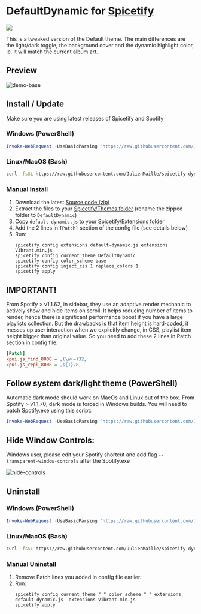 # DefaultDynamic for [Spicetify](https://github.com/khanhas/spicetify-cli)

<a href="https://github.com/JulienMaille/spicetify-dynamic-theme/releases/latest"><img src="https://img.shields.io/github/release/JulienMaille/spicetify-dynamic-theme/all.svg"></a>

This is a tweaked version of the Default theme.
The main differences are the light/dark toggle, the background cover and the dynamic highlight color, ie. it will match the current album art.

## Preview

![demo-base](./Dark.gif)

## Install / Update

Make sure you are using latest releases of Spicetify and Spotify

### Windows (PowerShell)

```powershell
Invoke-WebRequest -UseBasicParsing "https://raw.githubusercontent.com/JulienMaille/spicetify-dynamic-theme/master/install.ps1" | Invoke-Expression
```

### Linux/MacOS (Bash)

```bash
curl -fsSL https://raw.githubusercontent.com/JulienMaille/spicetify-dynamic-theme/master/install.sh | sh
```

### Manual Install

1. Download the latest [Source code (zip)](https://github.com/JulienMaille/spicetify-dynamic-theme/releases/latest)
2. Extract the files to your [Spicetify/Themes folder](https://spicetify.app/docs/development/customization#themes) (rename the zipped folder to `DefaultDynamic`)
3. Copy `default-dynamic.js` to your [Spicetify/Extensions folder](https://spicetify.app/docs/advanced-usage/extensions#installing)
4. Add the 2 lines in `[Patch]` section of the config file (see details below)
5. Run:
    ```
    spicetify config extensions default-dynamic.js extensions Vibrant.min.js
    spicetify config current_theme DefaultDynamic
    spicetify config color_scheme base
    spicetify config inject_css 1 replace_colors 1
    spicetify apply
    ```

## IMPORTANT!

From Spotify > v1.1.62, in sidebar, they use an adaptive render mechanic to actively show and hide items on scroll. It helps reducing number of items to render, hence there is significant performance boost if you have a large playlists collection. But the drawbacks is that item height is hard-coded, it messes up user interaction when we explicitly change, in CSS, playlist item height bigger than original value. So you need to add these 2 lines in Patch section in config file:

```ini
[Patch]
xpui.js_find_8008 = ,(\w+=)32,
xpui.js_repl_8008 = ,${1}28,
```

## Follow system dark/light theme (PowerShell)

Automatic dark mode should work on MacOs and Linux out of the box.
From Spotify > v1.1.70, dark mode is forced in Windows builds. You will need to patch Spotify.exe using this script:

```powershell
Invoke-WebRequest -UseBasicParsing "https://raw.githubusercontent.com/JulienMaille/spicetify-dynamic-theme/master/patch-dark-mode.ps1" | Invoke-Expression
```

## Hide Window Controls:

Windows user, please edit your Spotify shortcut and add flag `--transparent-window-controls` after the Spotify.exe

![hide-controls](./windows-shortcut-instruction.png)

## Uninstall

### Windows (PowerShell)

```powershell
Invoke-WebRequest -UseBasicParsing "https://raw.githubusercontent.com/JulienMaille/spicetify-dynamic-theme/master/uninstall.ps1" | Invoke-Expression
```

### Linux/MacOS (Bash)

```bash
curl -fsSL https://raw.githubusercontent.com/JulienMaille/spicetify-dynamic-theme/master/uninstall.sh | sh
```

### Manual Uninstall

1. Remove Patch lines you added in config file earlier.
2. Run:
    ```
    spicetify config current_theme " " color_scheme " " extensions default-dynamic.js- extensions Vibrant.min.js-
    spicetify apply
    ```
